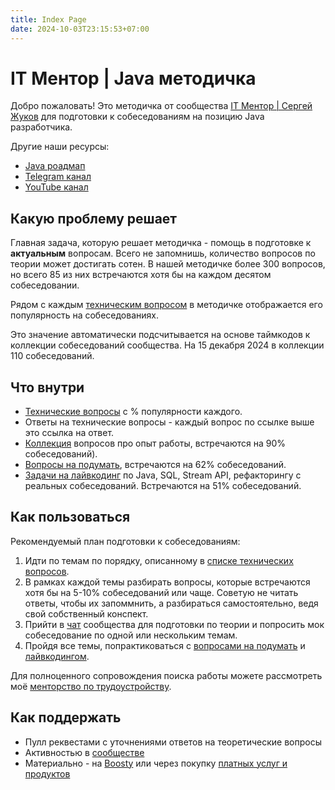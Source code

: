 ```yaml
---
title: Index Page
date: 2024-10-03T23:15:53+07:00
---
```


# IT Ментор | Java методичка

Добро пожаловать! Это методичка от сообщества [IT Ментор | Сергей Жуков](https://t.me/zhukovsd_it_chat) для подготовки к собеседованиям на позицию Java разработчика.

Другие наши ресурсы:
- [Java роадмап](https://zhukovsd.github.io/java-backend-learning-course/)
- [Telegram канал](https://t.me/zhukovsd_it_mentor)
- [YouTube канал](https://youtube.com/@zhukovsd_it_mentor)

## Какую проблему решает

Главная задача, которую решает методичка - помощь в подготовке к **актуальным** вопросам. Всего не запомнишь, количество вопросов по теории может достигать сотен. В нашей методичке более 300 вопросов, но всего 85 из них встречаются хотя бы на каждом десятом собеседовании.

Рядом с каждым [техническим вопросом](https://zhukovsd.github.io/java-backend-interview-prep/questions/) в методичке отображается его популярность на собеседованиях.

Это значение автоматически подсчитывается на основе таймкодов к коллекции собеседований сообщества. На 15 декабря 2024 в коллекции 110 собеседований.

## Что внутри

- [Технические вопросы](https://zhukovsd.github.io/java-backend-interview-prep/questions/) с % популярности каждого.
- Ответы на технические вопросы - каждый вопрос по ссылке выше это ссылка на ответ.
- [Коллекция](https://zhukovsd.github.io/java-backend-interview-prep/general-questions/) вопросов про опыт работы, встречаются на 90% собеседований).
- [Вопросы на подумать](https://zhukovsd.github.io/java-backend-interview-prep/general-questions/), встречаются на 62% собеседований.
- [Задачи на лайвкодинг](https://zhukovsd.github.io/java-backend-interview-prep/livecoding/) по Java, SQL, Stream API, рефакторингу с реальных собеседований. Встречаются на 51% собеседований.

## Как пользоваться

Рекомендуемый план подготовки к собеседованиям:
1. Идти по темам по порядку, описанному в [списке технических вопросов](https://zhukovsd.github.io/java-backend-interview-prep/questions/).
2. В рамках каждой темы разбирать вопросы, которые встречаются хотя бы на 5-10% собеседований или чаще. Советую не читать ответы, чтобы их запоммнить, а разбираться самостоятельно, ведя свой собственный конспект.
3. Прийти в [чат](https://t.me/+8YGzqvJOndg1Yjky) сообщества для подготовки по теории и попросить мок собеседование по одной или нескольким темам.
4. Пройдя все темы, попрактиковаться с [вопросами на подумать](https://zhukovsd.github.io/java-backend-interview-prep/general-questions/) и [лайвкодингом](https://zhukovsd.github.io/java-backend-interview-prep/livecoding/).

Для полноценного сопровождения поиска работы можете рассмотреть моё [менторство по трудоустройству](https://telegra.ph/Mentorstvo-po-trudoustrojstvu-10-26).

## Как поддержать

- Пулл реквестами с уточнениями ответов на теоретические вопросы
- Активностью в [сообществе](https://t.me/zhukovsd_it_chat)
- Материально - на [Boosty](https://boosty.to/zhukovsd) или через покупку [платных услуг и продуктов](https://t.me/zhukovsd_it_chat/143340/143341)
